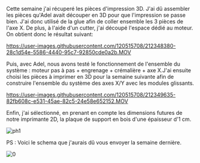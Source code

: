 Cette semaine j'ai récuperé les pièces d'impression 3D. J'ai dû assembler les pièces qu'Adel avait découper en 3D pour que l'impression se passe bien.
J'ai donc utilisé de la glue afin de coller ensemble les 3 pièces de l'axe X. De plus, à l'aide d'un cutter, j'ai découpé l'espace dédié au moteur.
On obtient donc le résultat suivant:

https://user-images.githubusercontent.com/120515708/212348380-28c1d54e-5586-4440-95c7-92850cde0a2b.MOV

Puis, avec Adel, nous avons testé le fonctionnement de l'ensemble du système : moteur pas à pas + engrenage + crémalière + axe X.J'ai ensuite choisi les pièces à imprimer en 3D pour la semaine suivante afin de construire l'ensemble du système des axes X/Y avec les modules glissants.

https://user-images.githubusercontent.com/120515708/212349635-82fb608c-e531-45ae-82c5-24e58e652152.MOV


Enfin, j'ai sélectionné, en prenant en compte les dimensions futures de notre imprimante 2D, la plaque de support en bois d'une épaisseur d'1 cm.

![ph1](https://user-images.githubusercontent.com/120515708/212348351-bf6cf62c-22a0-4878-98cc-de3e67cf53ec.jpg)

PS : Voici le schema que j'aurais dû vous envoyer la semaine dernière.

![0](https://user-images.githubusercontent.com/120515708/212349378-72f168f5-544f-40fb-a5ed-af8921f292f5.jpg)

